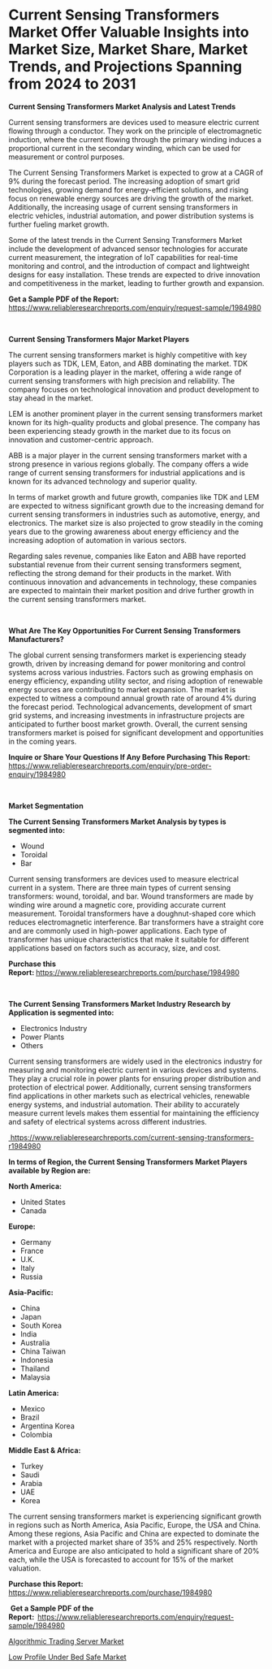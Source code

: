 <p><h1>Current Sensing Transformers Market Offer Valuable Insights into Market Size, Market Share, Market Trends, and Projections Spanning from 2024 to 2031</h1></p><p><strong>Current Sensing Transformers Market Analysis and Latest Trends</strong></p>
<p><p>Current sensing transformers are devices used to measure electric current flowing through a conductor. They work on the principle of electromagnetic induction, where the current flowing through the primary winding induces a proportional current in the secondary winding, which can be used for measurement or control purposes.</p><p>The Current Sensing Transformers Market is expected to grow at a CAGR of 9% during the forecast period. The increasing adoption of smart grid technologies, growing demand for energy-efficient solutions, and rising focus on renewable energy sources are driving the growth of the market. Additionally, the increasing usage of current sensing transformers in electric vehicles, industrial automation, and power distribution systems is further fueling market growth.</p><p>Some of the latest trends in the Current Sensing Transformers Market include the development of advanced sensor technologies for accurate current measurement, the integration of IoT capabilities for real-time monitoring and control, and the introduction of compact and lightweight designs for easy installation. These trends are expected to drive innovation and competitiveness in the market, leading to further growth and expansion.</p></p>
<p><strong>Get a Sample PDF of the Report:&nbsp;</strong> <a href="https://www.reliableresearchreports.com/enquiry/request-sample/1984980">https://www.reliableresearchreports.com/enquiry/request-sample/1984980</a></p>
<p>&nbsp;</p>
<p><strong>Current Sensing Transformers Major Market Players</strong></p>
<p><p>The current sensing transformers market is highly competitive with key players such as TDK, LEM, Eaton, and ABB dominating the market. TDK Corporation is a leading player in the market, offering a wide range of current sensing transformers with high precision and reliability. The company focuses on technological innovation and product development to stay ahead in the market.</p><p>LEM is another prominent player in the current sensing transformers market known for its high-quality products and global presence. The company has been experiencing steady growth in the market due to its focus on innovation and customer-centric approach.</p><p>ABB is a major player in the current sensing transformers market with a strong presence in various regions globally. The company offers a wide range of current sensing transformers for industrial applications and is known for its advanced technology and superior quality.</p><p>In terms of market growth and future growth, companies like TDK and LEM are expected to witness significant growth due to the increasing demand for current sensing transformers in industries such as automotive, energy, and electronics. The market size is also projected to grow steadily in the coming years due to the growing awareness about energy efficiency and the increasing adoption of automation in various sectors.</p><p>Regarding sales revenue, companies like Eaton and ABB have reported substantial revenue from their current sensing transformers segment, reflecting the strong demand for their products in the market. With continuous innovation and advancements in technology, these companies are expected to maintain their market position and drive further growth in the current sensing transformers market.</p></p>
<p>&nbsp;</p>
<p><strong>What Are The Key Opportunities For Current Sensing Transformers Manufacturers?</strong></p>
<p><p>The global current sensing transformers market is experiencing steady growth, driven by increasing demand for power monitoring and control systems across various industries. Factors such as growing emphasis on energy efficiency, expanding utility sector, and rising adoption of renewable energy sources are contributing to market expansion. The market is expected to witness a compound annual growth rate of around 4% during the forecast period. Technological advancements, development of smart grid systems, and increasing investments in infrastructure projects are anticipated to further boost market growth. Overall, the current sensing transformers market is poised for significant development and opportunities in the coming years.</p></p>
<p><strong>Inquire or Share Your Questions If Any Before Purchasing This Report:</strong> <a href="https://www.reliableresearchreports.com/enquiry/pre-order-enquiry/1984980">https://www.reliableresearchreports.com/enquiry/pre-order-enquiry/1984980</a></p>
<p>&nbsp;</p>
<p><strong>Market Segmentation</strong></p>
<p><strong>The Current Sensing Transformers Market Analysis by types is segmented into:</strong></p>
<p><ul><li>Wound</li><li>Toroidal</li><li>Bar</li></ul></p>
<p><p>Current sensing transformers are devices used to measure electrical current in a system. There are three main types of current sensing transformers: wound, toroidal, and bar. Wound transformers are made by winding wire around a magnetic core, providing accurate current measurement. Toroidal transformers have a doughnut-shaped core which reduces electromagnetic interference. Bar transformers have a straight core and are commonly used in high-power applications. Each type of transformer has unique characteristics that make it suitable for different applications based on factors such as accuracy, size, and cost.</p></p>
<p><strong>Purchase this Report:&nbsp;</strong><a href="https://www.reliableresearchreports.com/purchase/1984980">https://www.reliableresearchreports.com/purchase/1984980</a></p>
<p>&nbsp;</p>
<p><strong>The Current Sensing Transformers Market Industry Research by Application is segmented into:</strong></p>
<p><ul><li>Electronics Industry</li><li>Power Plants</li><li>Others</li></ul></p>
<p><p>Current sensing transformers are widely used in the electronics industry for measuring and monitoring electric current in various devices and systems. They play a crucial role in power plants for ensuring proper distribution and protection of electrical power. Additionally, current sensing transformers find applications in other markets such as electrical vehicles, renewable energy systems, and industrial automation. Their ability to accurately measure current levels makes them essential for maintaining the efficiency and safety of electrical systems across different industries.</p></p>
<p><a href="https://www.reliableresearchreports.com/current-sensing-transformers-r1984980">&nbsp;https://www.reliableresearchreports.com/current-sensing-transformers-r1984980</a></p>
<p><strong>In terms of Region, the Current Sensing Transformers Market Players available by Region are:</strong></p>
<p>
    <p> <strong> North America: </strong>
        <ul>
            <li>United States</li>
            <li>Canada</li>
        </ul>
        </p> 
    <p> <strong> Europe: </strong>
        <ul>
            <li>Germany</li>
            <li>France</li>
            <li>U.K.</li>
            <li>Italy</li>
            <li>Russia</li>
        </ul>
        </p> 
    <p> <strong> Asia-Pacific: </strong>
        <ul>
            <li>China</li>
            <li>Japan</li>
            <li>South Korea</li>
            <li>India</li>
            <li>Australia</li>
            <li>China Taiwan</li>
            <li>Indonesia</li>
            <li>Thailand</li>
            <li>Malaysia</li>
        </ul>
        </p> 
    <p> <strong> Latin America: </strong>
        <ul>
            <li>Mexico</li>
            <li>Brazil</li>
            <li>Argentina Korea</li>
            <li>Colombia</li>
        </ul>
        </p> 
    <p> <strong> Middle East & Africa: </strong>
        <ul>
            <li>Turkey</li>
            <li>Saudi</li>
            <li>Arabia</li>
            <li>UAE</li>
            <li>Korea</li>
        </ul>
    </p>
    </p>
<p><p>The current sensing transformers market is experiencing significant growth in regions such as North America, Asia Pacific, Europe, the USA and China. Among these regions, Asia Pacific and China are expected to dominate the market with a projected market share of 35% and 25% respectively. North America and Europe are also anticipated to hold a significant share of 20% each, while the USA is forecasted to account for 15% of the market valuation.</p></p>
<p><strong>Purchase this Report: </strong><a href="https://www.reliableresearchreports.com/purchase/1984980">https://www.reliableresearchreports.com/purchase/1984980</a></p>
<p>&nbsp;<strong>Get a Sample PDF of the Report:&nbsp;&nbsp;</strong><a href="https://www.reliableresearchreports.com/enquiry/request-sample/1984980">https://www.reliableresearchreports.com/enquiry/request-sample/1984980</a></p>
<p><strong></strong></p>
<p><p><a href="https://medium.com/@soloncarter54/algorithmic-trading-server-market-size-growth-trends-statistics-forecasts-2024-2031-39e18b145b5d">Algorithmic Trading Server Market</a></p><p><a href="https://github.com/tusomamen9/Market-Research-Report-List-1/blob/main/low-profile-under-bed-safe-market.md">Low Profile Under Bed Safe Market</a></p></p>